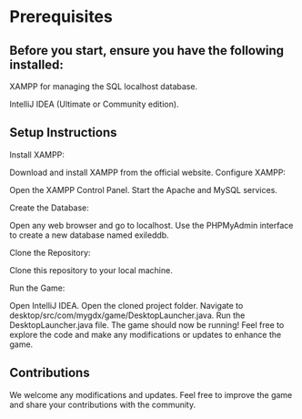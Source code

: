 # Prerequisites
## Before you start, ensure you have the following installed:

XAMPP for managing the SQL localhost database.

IntelliJ IDEA (Ultimate or Community edition).

## Setup Instructions 
Install XAMPP:

Download and install XAMPP from the official website.
Configure XAMPP:

Open the XAMPP Control Panel.
Start the Apache and MySQL services.

Create the Database:

Open any web browser and go to localhost.
Use the PHPMyAdmin interface to create a new database named exileddb.

Clone the Repository:

Clone this repository to your local machine.

Run the Game:

Open IntelliJ IDEA.
Open the cloned project folder.
Navigate to desktop/src/com/mygdx/game/DesktopLauncher.java.
Run the DesktopLauncher.java file.
The game should now be running! Feel free to explore the code and make any modifications or updates to enhance the game.

## Contributions
We welcome any modifications and updates. Feel free to improve the game and share your contributions with the community.
